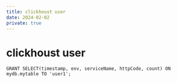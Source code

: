 ```yaml
---
title: clickhoust user
date: 2024-02-02
private: true
---
```

# clickhoust user

    GRANT SELECT(timestamp, env, serviceName, httpCode, count) ON mydb.mytable TO 'user1';